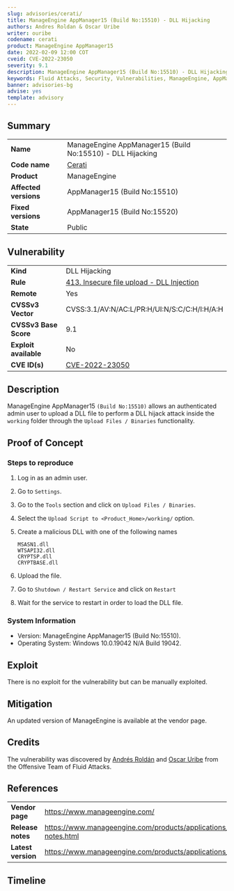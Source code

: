 ```yaml
---
slug: advisories/cerati/
title: ManageEngine AppManager15 (Build No:15510) - DLL Hijacking
authors: Andres Roldan & Oscar Uribe
writer: ouribe
codename: cerati
product: ManageEngine AppManager15
date: 2022-02-09 12:00 COT
cveid: CVE-2022-23050
severity: 9.1
description: ManageEngine AppManager15 (Build No:15510) - DLL Hijacking
keywords: Fluid Attacks, Security, Vulnerabilities, ManageEngine, AppManager
banner: advisories-bg
advise: yes
template: advisory
---
```


## Summary

|                         |                                                            |
|-------------------------|------------------------------------------------------------|
| **Name**                | ManageEngine AppManager15 (Build No:15510) - DLL Hijacking |
| **Code name**           | [Cerati](https://en.wikipedia.org/wiki/Gustavo_Cerati)     |
| **Product**             | ManageEngine                                               |
| **Affected versions**   | AppManager15 (Build No:15510)                              |
| **Fixed versions**      | AppManager15 (Build No:15520)                              |
| **State**               | Public                                                     |

## Vulnerability

|                       |                                                                                                         |
| --------------------- | ------------------------------------------------------------------------------------------------------- |
| **Kind**              | DLL Hijacking                                                                                           |
| **Rule**              | [413. Insecure file upload - DLL Injection](https://docs.fluidattacks.com/criteria/vulnerabilities/413) |
| **Remote**            | Yes                                                                                                     |
| **CVSSv3 Vector**     | CVSS:3.1/AV:N/AC:L/PR:H/UI:N/S:C/C:H/I:H/A:H                                                            |
| **CVSSv3 Base Score** | 9.1                                                                                                     |
| **Exploit available** | No                                                                                                      |
| **CVE ID(s)**         | [CVE-2022-23050](https://cve.mitre.org/cgi-bin/cvename.cgi?name=CVE-2022-23050)                         |

## Description

ManageEngine AppManager15 `(Build No:15510)` allows an
authenticated admin user to upload a DLL file to perform
a DLL hijack attack inside the `working` folder through
the `Upload Files / Binaries` functionality.

## Proof of Concept

### Steps to reproduce

1. Log in as an admin user.
2. Go to `Settings`.
3. Go to the `Tools` section and click on `Upload Files / Binaries`.
4. Select the `Upload Script to <Product_Home>/working/` option.
5. Create a malicious DLL with one of the following names

    ```
    MSASN1.dll
    WTSAPI32.dll
    CRYPTSP.dll
    CRYPTBASE.dll
    ```

6. Upload the file.
7. Go to `Shutdown / Restart Service` and click on `Restart`
8. Wait for the service to restart in order to load the DLL file.

### System Information

* Version: ManageEngine AppManager15 (Build No:15510).
* Operating System: Windows 10.0.19042 N/A Build 19042.

## Exploit

There is no exploit for the vulnerability but can be manually exploited.

## Mitigation

An updated version of ManageEngine is available at the vendor page.

## Credits

The vulnerability was discovered by [Andrés
Roldán](https://www.linkedin.com/in/andres-roldan/) and [Oscar
Uribe](https://co.linkedin.com/in/oscar-uribe-londo%C3%B1o-0b6534155) from the Offensive
Team of Fluid Attacks.

## References

|                     |                                                                                 |
|---------------------|---------------------------------------------------------------------------------|
| **Vendor page**     | <https://www.manageengine.com/>                                                 |
| **Release notes**   | <https://www.manageengine.com/products/applications_manager/release-notes.html> |
| **Latest version** | <https://www.manageengine.com/products/applications_manager/download.html> |

## Timeline

<time-lapse
  discovered="2022-02-03"
  contacted="2022-02-03"
  replied="2022-02-04"
  confirmed="2022-02-08"
  patched="2022-05-19"
  disclosure="2022-05-20">
</time-lapse>
